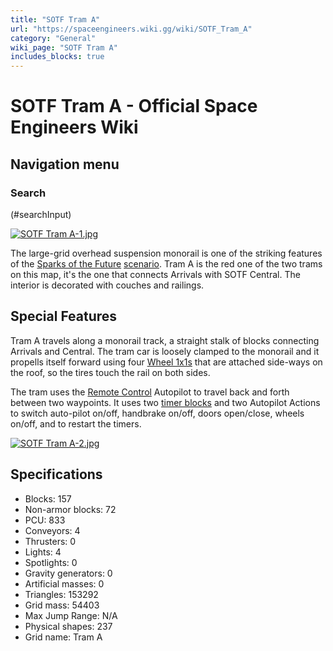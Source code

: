 ```yaml
---
title: "SOTF Tram A"
url: "https://spaceengineers.wiki.gg/wiki/SOTF_Tram_A"
category: "General"
wiki_page: "SOTF Tram A"
includes_blocks: true
---
```


# SOTF Tram A - Official Space Engineers Wiki

## Navigation menu

### Search

(#searchInput)

[![SOTF Tram A-1.jpg](https://spaceengineers.wiki.gg/images/thumb/3/3b/SOTF_Tram_A-1.jpg/320px-SOTF_Tram_A-1.jpg?7cd43c)](https://spaceengineers.wiki.gg/wiki/File:SOTF_Tram_A-1.jpg)

The large-grid overhead suspension monorail is one of the striking features of the [Sparks of the Future](https://spaceengineers.wiki.gg/wiki/Sparks_of_the_Future_Scenario "Sparks of the Future Scenario") [scenario](https://spaceengineers.wiki.gg/wiki/Scenario "Scenario"). Tram A is the red one of the two trams on this map, it's the one that connects Arrivals with SOTF Central. The interior is decorated with couches and railings.

## Special Features

Tram A travels along a monorail track, a straight stalk of blocks connecting Arrivals and Central. The tram car is loosely clamped to the monorail and it propells itself forward using four [Wheel 1x1s](https://spaceengineers.wiki.gg/wiki/Wheel_1x1 "Wheel 1x1") that are attached side-ways on the roof, so the tires touch the rail on both sides.

The tram uses the [Remote Control](https://spaceengineers.wiki.gg/wiki/Remote_Control "Remote Control") Autopilot to travel back and forth between two waypoints. It uses two [timer blocks](https://spaceengineers.wiki.gg/wiki/Timer_Block "Timer Block") and two Autopilot Actions to switch auto-pilot on/off, handbrake on/off, doors open/close, wheels on/off, and to restart the timers.

[![SOTF Tram A-2.jpg](https://spaceengineers.wiki.gg/images/thumb/6/6d/SOTF_Tram_A-2.jpg/220px-SOTF_Tram_A-2.jpg?78607e)](https://spaceengineers.wiki.gg/wiki/File:SOTF_Tram_A-2.jpg)

## Specifications

*   Blocks: 157
*   Non-armor blocks: 72
*   PCU: 833
*   Conveyors: 4
*   Thrusters: 0
*   Lights: 4
*   Spotlights: 0
*   Gravity generators: 0
*   Artificial masses: 0
*   Triangles: 153292
*   Grid mass: 54403
*   Max Jump Range: N/A
*   Physical shapes: 237
*   Grid name: Tram A